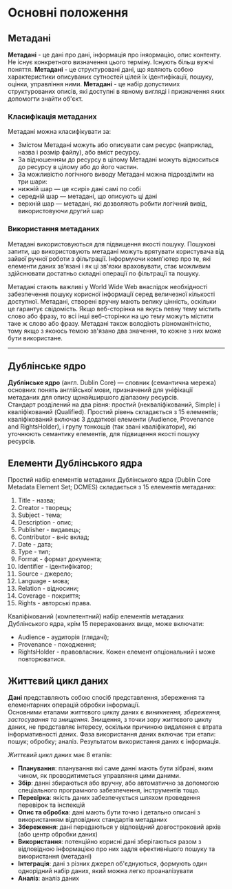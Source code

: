 Основні положення
=================
Метадані
-----------------------
**Метадані** - це дані про дані, інформація про іняормацію, опис контенту. Не існує конкретного визначення цього терміну. Існують більш вужчі поняття. **Метадані** - це структуровані дані, що являють собою характеристики описуваних сутностей цілей їх ідентифікації, пошуку, оцінки, управління ними. **Метадані** - це набір допустимих структурованих описів, які доступні в явному вигляді і призначення яких допомогти знайти об'єкт.
### **Класифікація метаданих**
Метадані можна класифікувати за:
* Змістом 
Метадані можуть або описувати сам ресурс (наприклад, назва і розмір файлу), або вміст ресурсу.
* За відношенням до ресурсу в цілому
Метадані можуть відноситься до ресурсу в цілому або до його частин. 
* За можливістю логічного виводу
Метадані можна підрозділити на три шари:
 * нижній шар — це «сирі» дані самі по собі
 * середній шар — метадані, що описують ці дані
 * верхній шар — метадані, які дозволяють робити логічний вивід, використовуючи другий шар
 
### **Використання метаданих**
Метадані використовуються для підвищення якості пошуку. Пошукові запити, що використовують метадані можуть врятувати користувача від зайвої ручної роботи з фільтрації. Інформуючи комп'ютер про те, які елементи даних зв'язані і як ці зв'язки враховувати, стає можливим здійснювати достатньо складні операції по фільтрації та пошуку. 

Метадані стають важливі у World Wide Web внаслідок необхідності забезпечення пошуку корисної інформації серед величезної кількості доступної. Метадані, створені вручну мають велику цінність, оскільки це гарантує свідомість. Якщо веб-сторінка на якусь певну тему містить слово або фразу, то всі інші веб-сторінки на цю тему можуть містити таке ж слово або фразу. Метадані також володіють різноманітністю, тому якщо з якоюсь темою зв'язано два значення, то кожне з них може бути використане. 
***
Дублінське ядро
-----------------------
**Дублінське ядро** (англ. Dublin Core) — словник (семантична мережа) основних понять англійської мови, призначений для уніфікації метаданих для опису щонайширшого діапазону ресурсів.  
Стандарт розділений на два рівня: простий (некваліфікований, Simple) і кваліфікований (Qualified). Простий рівень складається з 15 елементів; кваліфікований включає 3 додаткові елементи (Audience, Provenance and RightsHolder), і групу тонкощів (так звані кваліфікатори), які уточнюють семантику елементів, для підвищення якості пошуку ресурсів.  
## **Елементи Дублінського ядра**  
Простий набір елементів метаданих Дублінського ядра (Dublin Core Metadata Element Set; DCMES) складається з 15 елементів метаданих:      
 1. Title - назва;  
 2. Creator - творець;  
 3. Subject - тема;  
 4. Description - опис;  
 5. Publisher - видавець;  
 6. Contributor - вніс вклад;  
 7. Date - дата;  
 8. Type - тип;  
 9. Format - формат документа;  
 10. Identifier - ідентифікатор;  
 11. Source - джерело;  
 12. Language - мова;  
 13. Relation - відносини;  
 14. Coverage - покриття;   
 15. Rights - авторські права.   
 
 Кваліфікований (компетентний) набір елементів метаданих Дублінського ядра, крім 15 перерахованих вище, може включати:
 * Audience - аудиторія (глядачі);
 * Provenance - походження;
 * RightsHolder - правовласник.   Кожен елемент опціональний і може повторюватися.  
 
 Життєвий цикл даних
 -----------------------
 **Дані** представляють собою спосіб представлення, збереження та елементарних операцій обробки інформації.  
 Основними етапами життєвого циклу даних є *виникнення, збереження, застосування та знищення*. Знищення, з точки зору життєвого циклу даних, не представляє інтересу, оскільки причиною видалення є втрата інформативності даних. Фаза використання даних включає три етапи:  пошук;  обробку;  аналіз. Результатом використання даних є інформація.  
   
 *Життєвий цикл* даних має 8 етапів:  
 * **Планування**: планування які саме данні мають бути зібрані, яким чином, як проводитиметься управляння цими даними.  
 * **Збір**: данні збираються або вручну, або автоматично за допомогою спеціального програмного забезпечення, інструментів тощо.  
 * **Перевірка**: якість даних забезпечується шляхом проведення перевірок та інспекцій  
 * **Опис та обробка**: дані мають бути точно і детально описані з використанням відповідних стандартів метаданих  
 * **Збереження**: дані передаються у відповідний довгостроковий архів (або центр обробки даних)  
 * **Використання**: потенційно корисні дані зберігаються разом з відповідною інформацією про них задля ефективнішого пошуку та використання (метадані)  
 * **Інтеграція**: дані з різних джерел об'єднуються, формують один однорідний набір даних, який можна легко проаналізувати  
 * **Аналіз**: аналіз даних  
